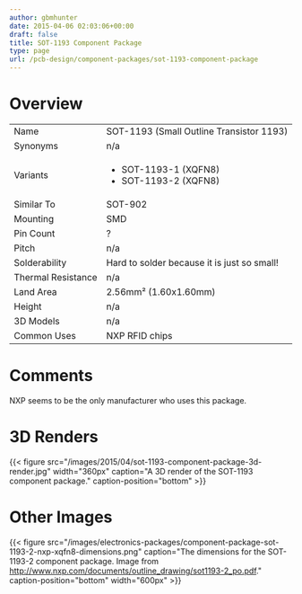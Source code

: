 ```yaml
---
author: gbmhunter
date: 2015-04-06 02:03:06+00:00
draft: false
title: SOT-1193 Component Package
type: page
url: /pcb-design/component-packages/sot-1193-component-package
---
```


# Overview


<table style="width: 600px;" >
<tbody >
<tr >

<td >Name
</td>

<td >SOT-1193 (Small Outline Transistor 1193)
</td>
</tr>
<tr >

<td >Synonyms
</td>

<td >n/a
</td>
</tr>
<tr >

<td >Variants
</td>

<td >



  * SOT-1193-1 (XQFN8)
  * SOT-1193-2 (XQFN8)


</td>
</tr>
<tr >

<td >Similar To
</td>

<td >SOT-902
</td>
</tr>
<tr >

<td >Mounting
</td>

<td >SMD
</td>
</tr>
<tr >

<td >Pin Count
</td>

<td >?
</td>
</tr>
<tr >

<td >Pitch
</td>

<td >n/a
</td>
</tr>
<tr >

<td >Solderability
</td>

<td >Hard to solder because it is just so small!
</td>
</tr>
<tr >

<td >Thermal Resistance
</td>

<td >n/a
</td>
</tr>
<tr >

<td >Land Area
</td>

<td >2.56mm² (1.60x1.60mm)
</td>
</tr>
<tr >

<td >Height
</td>

<td >n/a
</td>
</tr>
<tr >

<td >3D Models
</td>

<td >n/a
</td>
</tr>
<tr >

<td >Common Uses
</td>

<td >NXP RFID chips
</td>
</tr>
</tbody>
</table>


# Comments




NXP seems to be the only manufacturer who uses this package.




# 3D Renders


{{< figure src="/images/2015/04/sot-1193-component-package-3d-render.jpg" width="360px" caption="A 3D render of the SOT-1193 component package." caption-position="bottom" >}}


# Other Images




{{< figure src="/images/electronics-packages/component-package-sot-1193-2-nxp-xqfn8-dimensions.png" caption="The dimensions for the SOT-1193-2 component package. Image from http://www.nxp.com/documents/outline_drawing/sot1193-2_po.pdf." caption-position="bottom" width="600px" >}}
